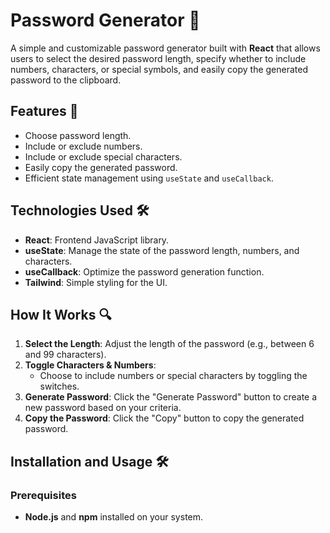 # Password Generator 🔐

A simple and customizable password generator built with **React** that allows users to select the desired password length, specify whether to include numbers, characters, or special symbols, and easily copy the generated password to the clipboard.

## Features 🌟

- Choose password length.
- Include or exclude numbers.
- Include or exclude special characters.
- Easily copy the generated password.
- Efficient state management using `useState` and `useCallback`.

## Technologies Used 🛠️

- **React**: Frontend JavaScript library.
- **useState**: Manage the state of the password length, numbers, and characters.
- **useCallback**: Optimize the password generation function.
- **Tailwind**: Simple styling for the UI.

## How It Works 🔍

1. **Select the Length**: Adjust the length of the password (e.g., between 6 and 99 characters).
2. **Toggle Characters & Numbers**: 
   - Choose to include numbers or special characters by toggling the switches.
3. **Generate Password**: Click the "Generate Password" button to create a new password based on your criteria.
4. **Copy the Password**: Click the "Copy" button to copy the generated password.

## Installation and Usage 🛠️

### Prerequisites

- **Node.js** and **npm** installed on your system.
  
